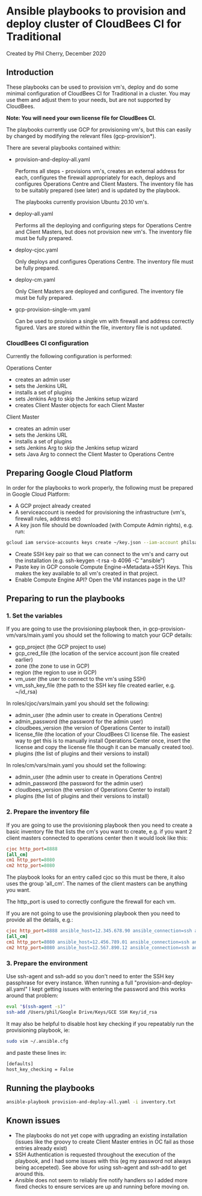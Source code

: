 # Ansible playbooks to provision and deploy cluster of CloudBees CI for Traditional #

Created by Phil Cherry, December 2020
## Introduction ##
These playbooks can be used to provision vm's, deploy and do some minimal configuration of CloudBees CI for Traditional in a cluster.  You may use them and adjust them to your needs, but are not supported by CloudBees.

**Note:  You will need your own license file for CloudBees CI.**

The playbooks currently use GCP for provisioning vm's, but this can easily by changed by modifying the relevant files (gcp-provision*).

There are several playbooks contained within:

- provision-and-deploy-all.yaml

  Performs all steps - provisions vm's, creates an external address for each, configures the firewall appropriately for each,  deploys and configures Operations Centre and Client Masters.  The inventory file has to be suitably prepared (see later) and is updated by the playbook.

  The playbooks currently provision Ubuntu 20.10 vm's.

- deploy-all.yaml

  Performs all the deploying and configuring steps for Operations Centre and Client Masters, but does not provision new vm's.  The inventory file must be fully prepared.

- deploy-cjoc.yaml

  Only deploys and configures Operations Centre.  The inventory file must be fully prepared.

- deploy-cm.yaml

  Only Client Masters are deployed and configured.  The inventory file must be fully prepared.

- gcp-provision-single-vm.yaml

  Can be used to provision a single vm with firewall and address correctly figured.  Vars are stored within the file, inventory file is not updated.

### CloudBees CI configuration ###

Currently the following configuration is performed:

Operations Center

- creates an admin user
- sets the Jenkins URL
- installs a set of plugins
- sets Jenkins Arg to skip the Jenkins setup wizard
- creates Client Master objects for each Client Master

Client Master

- creates an admin user
- sets the Jenkins URL
- installs a set of plugins
- sets Jenkins Arg to skip the Jenkins setup wizard
- sets Java Arg to connect the Client Master to Operations Centre

## Preparing Google Cloud Platform ##

In order for the playbooks to work properly, the following must be prepared in Google Cloud Platform:

- A GCP project already created
- A serviceaccount is needed for provisioning the infrastructure (vm's, firewall rules, address etc)
- A key json file should be downloaded (with Compute Admin rights), e.g. run:

```bash
gcloud iam service-accounts keys create ~/key.json --iam-account philsa@pcherry-ansible-test.iam.gserviceaccount.com
```

- Create SSH key pair so that we can connect to the vm's and carry out the installation (e.g. ssh-keygen -t rsa -b 4096 -C "ansible")
- Paste key in GCP console Compute Engine->Metadata->SSH Keys.  This makes the key available to all vm's created in that project.
- Enable Compute Engine API? Open the VM instances page in the UI?

## Preparing to run the playbooks ##

### 1. Set the variables ###

If you are going to use the provisioning playbook then, in gcp-provision-vm/vars/main.yaml you should set the following to match your GCP details:

- gcp_project (the GCP project to use)
- gcp_cred_file (the location of the service account json file created earlier)
- zone (the zone to use in GCP)
- region (the region to use in GCP)
- vm_user (the user to connect to the vm's using SSH)
- vm_ssh_key_file (the path to the SSH key file created earlier, e.g. ~/id_rsa)

In roles/cjoc/vars/main.yaml you should set the following:

- admin_user (the admin user to create in Operations Centre)
- admin_password (the password for the admin user)
- cloudbees_version (the version of Operations Center to install)
- license_file (the location of your CloudBees CI license file.  The easiest way to get this is to manually install Operations Center once, insert the license and copy the license file though it can be manually created too).
- plugins (the list of plugins and their versions to install)

In roles/cm/vars/main.yaml you should set the following:

- admin_user (the admin user to create in Operations Centre)
- admin_password (the password for the admin user)
- cloudbees_version (the version of Operations Center to install)
- plugins (the list of plugins and their versions to install)

### 2. Prepare the inventory file ###

If you are going to use the provisioning playbook then you need to create a basic inventory file that lists the cm's you want to create, e.g. if you want 2 client masters connected to operations center then it would look like this:

```ini
cjoc http_port=8888
[all_cm]
cm1 http_port=8080
cm2 http_port=8080
```

The playbook looks for an entry called cjoc so this must be there, it also uses the group 'all_cm'.  The names of the client masters can be anything you want.

The http_port is used to correctly configure the firewall for each vm.

If you are not going to use the provisioning playbook then you need to provide all the details, e.g.:

```ini
cjoc http_port=8888 ansible_host=12.345.678.90 ansible_connection=ssh ansible_user=phil ansible_ssh_private_key_file="~/id_rsa"
[all_cm]
cm1 http_port=8080 ansible_host=12.456.789.01 ansible_connection=ssh ansible_user=phil ansible_ssh_private_key_file="~/id_rsa"
cm2 http_port=8080 ansible_host=12.567.890.12 ansible_connection=ssh ansible_user=phil ansible_ssh_private_key_file="~/id_rsa"
```

### 3. Prepare the environment

Use ssh-agent and ssh-add so you don't need to enter the SSH key passphrase for every instance.  When running a full "provision-and-deploy-all.yaml" I kept getting issues with entering the password and this works around that problem:

```bash
eval "$(ssh-agent -s)"
ssh-add /Users/phil/Google Drive/Keys/GCE SSH Key/id_rsa
```

It may also be helpful to disable host key checking if you repeatably run the provisioning playbook, ie:

```bash
sudo vim ~/.ansible.cfg
```
and paste these lines in:

```bash
[defaults]
host_key_checking = False
```

## Running the playbooks ##

```bash
ansible-playbook provision-and-deploy-all.yaml -i inventory.txt
```

## Known issues ##
- The playbooks do not yet cope with upgrading an existing installation (issues like the groovy to create Client Master entries in OC fail as those entries already exist)
- SSH Authentication is requested throughout the execution of the playbook, and I had some issues with this (eg my password not always being accepeted).  See above for using ssh-agent and ssh-add to get around this.
- Ansible does not seem to reliably fire notify handlers so I added more fixed checks to ensure services are up and running before moving on.